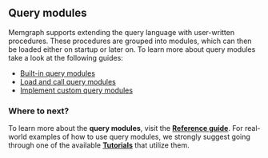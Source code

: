 ## Query modules

Memgraph supports extending the query language with user-written procedures. 
These procedures are grouped into modules, which can then be loaded either on startup or later on. 
To learn more about query modules take a look at the following guides:

* [Built-in query modules](./built-in-query-modules.md)
* [Load and call query modules](./load-call-query-modules.md)
* [Implement custom query modules](./implement-query-modules.md)

### Where to next?

To learn more about the **query modules**, visit the **[Reference guide](../../reference-guide)**.
For real-world examples of how to use query modules, we strongly suggest going through one of the available **[Tutorials](../../tutorials/tutorials.md)** that utilize them.